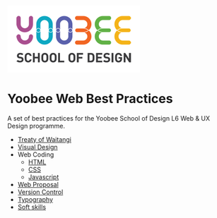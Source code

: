 [![N|Solid](images/yoobee-logo-300w.png)](http://yoobee.ac.nz)

# Yoobee Web Best Practices
A set of best practices for the Yoobee School of Design L6 Web &amp; UX Design programme.

* [Treaty of Waitangi](/treaty-ofwaitangi.md)
* [Visual Design](/treaty-ofwaitangi.md)
* Web Coding
  - [HTML](/html.md)
  - [CSS](/css.md)
  - [Javascript](/javascript.md)
* [Web Proposal](/web-proposal.md)
* [Version Control](/version-control.md)
* [Typography](/typography.md)
* [Soft skills](/soft-skills.md)


